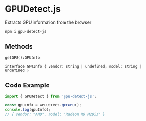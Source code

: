 # GPUDetect.js
Extracts GPU information from the browser

```sh
npm i gpu-detect-js
```

## Methods

`getGPU():GPUInfo`

`interface GPUInfo { vendor: string | undefined; model: string | undefined }`

## Code Example

```js
import { GPUDetect } from 'gpu-detect-js';

const gpuInfo = GPUDetect.getGPU();
console.log(gpuInfo);
// { vendor: "AMD", model: "Radeon R9 M295X" }
```
